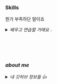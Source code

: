 
### Skills
뭔가 부족하단 말이죠
<i>
<details>
<summary>
 배우고 연습할 거에요 <img src="https://raw.githubusercontent.com/Tarikul-Islam-Anik/Animated-Fluent-Emojis/master/Emojis/Hand%20gestures/Eyes.png" alt="Eyes" width="2%" />
</summary>
<img alt="JavaScript" src="https://img.shields.io/badge/JavaScript-F7DF1E.svg?style=for-the-badge&logo=JavaScript&logoColor=white"/><img alt="TypeScript" src="https://img.shields.io/badge/TypeScript-3178C6.svg?style=for-the-badge&logo=TypeScript&logoColor=white"/><img alt="React" src="https://img.shields.io/badge/React-20232A?style=for-the-badge&logo=react&logoColor=61DAFB" /><img alt="redux" src="https://img.shields.io/badge/Redux-593D88?style=for-the-badge&logo=redux&logoColor=white" /><img alt="react-router-dom" src="https://img.shields.io/badge/React_Router-CA4245?style=for-the-badge&logo=react-router&logoColor=white" />
  <br/>
  <img alt="Html5" src="https://img.shields.io/badge/HTML-E34F26.svg?style=for-the-badge&logo=HTML5&logoColor=white"/>
  <img alt="CSS3" src="https://img.shields.io/badge/CSS3-FF9933.svg?style=for-the-badge&logo=CSS3&logoColor=white"/> <img alt="tailwind-css" src="https://img.shields.io/badge/Tailwind_CSS-38B2AC?style=for-the-badge&logo=tailwind-css&logoColor=white" /><img alt="styled-component" src="https://img.shields.io/badge/styled--components-DB7093?style=for-the-badge&logo=styled-components&logoColor=white" />
  <br/><img alt="Python" src="https://img.shields.io/badge/Python-3776AB.svg?style=for-the-badge&logo=Python&logoColor=white"/><img alt="C++" src="https://img.shields.io/badge/C%2B%2B-00599C?style=for-the-badge&logo=c%2B%2B&logoColor=white" />
  <br/><img alt="Figma" src="https://img.shields.io/badge/Figma-F24E1E?style=for-the-badge&logo=figma&logoColor=white" />
  </details>
  
### about me
<details>
  <summary>
    내 깃허브 정보들 👍
  </summary>
![Anurag's GitHub stats](https://github-readme-stats.vercel.app/api?username=whtmdgn1409&show_icons=true&theme=tokyonight)</br>
[![Top Langs](https://github-readme-stats.vercel.app/api/top-langs/?username=whtmdgn1409&layout=compact&theme=tokyonight)](https://github.com/anuraghazra/github-readme-stats)</br>
</details>
</i>
